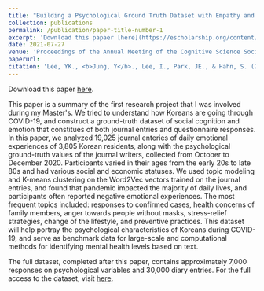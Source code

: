 ```yaml
---
title: "Building a Psychological Ground Truth Dataset with Empathy and Theory-of-Mind During the COVID-19 Pandemic"
collection: publications
permalink: /publication/paper-title-number-1
excerpt: 'Download this papaer [here](https://escholarship.org/content/qt950900w7/qt950900w7.pdf).'
date: 2021-07-27
venue: 'Proceedings of the Annual Meeting of the Cognitive Science Society'
paperurl: 
citation: 'Lee, YK., <b>Jung, Y</b>., Lee, I., Park, JE., & Hahn, S. (2021). Building a Psychological Ground Truth Dataset with Empathy and Theory-of-Mind During the COVID-19 Pandemic. <i> Proceedings of the Annual Meeting of the Cognitive Science Society</i>, <i>43</i>. https://escholarship.org/uc/item/950900w7.'
---
```

Download this paper [here](https://escholarship.org/content/qt950900w7/qt950900w7.pdf).

This paper is a summary of the first research project that I was involved during my Master's. We tried to understand how Koreans are going through COVID-19, and construct a ground-truth dataset of social cognition and emotion that constitues of both journal entries and questionnaire responses. In this paper, we analyzed 19,025 journal enteries of daily emotional experiences of 3,805 Korean residents, along with the psychological ground-truth values of the journal writers, collected from October to December 2020. Participants varied in their ages from the early 20s to late 80s and had various social and economic statuses. We used topic modeling and K-means clustering on the Word2Vec vectors trained on the journal entries, and found that pandemic impacted the majority of daily lives, and participants often reported negative emotional experiences. The most frequent topics included: responses to confirmed cases, health concerns of family members, anger towards people without masks, stress-relief strategies, change of the lifestyle, and preventive practices. This dataset will help portray the psychological characteristics of Koreans during COVID-19, and serve as benchmark data for large-scale and computational methods for identifying mental health levels based on text. 

The full dataset, completed after this paper, contains approximately 7,000 responses on psychological variables and 30,000 diary entries. For the full access to the dataset, visit [here](https://github.com/yoonwonj/covid19-tom-empathy-diary).